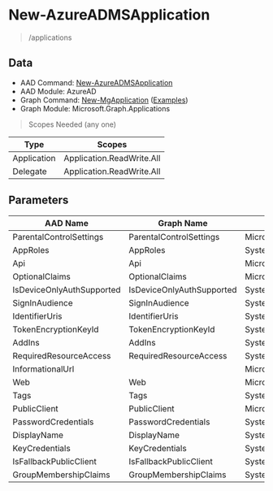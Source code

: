 # New-AzureADMSApplication

> /applications

## Data

+ AAD Command: [New-AzureADMSApplication](https://docs.microsoft.com/en-us/powershell/module/AzureAD/New-AzureADMSApplication)
+ AAD Module: AzureAD
+ Graph Command: [New-MgApplication](https://docs.microsoft.com/en-us/powershell/module/Microsoft.Graph.Applications/New-MgApplication) ([Examples](https://github.com/orgs/msgraph/discussions?discussions_q=New-MgApplication))
+ Graph Module: Microsoft.Graph.Applications

> Scopes Needed (any one)

|Type|Scopes|
|---|---|
|Application|Application.ReadWrite.All|
|Delegate|Application.ReadWrite.All|

## Parameters

|AAD Name|Graph Name|AAD Type|Graph Type|Infos|
|---|---|---|---|---|
|ParentalControlSettings|ParentalControlSettings|Microsoft.Open.MSGraph.Model.ParentalControlSettings|Microsoft.Graph.PowerShell.Models.IMicrosoftGraphParentalControlSettings||
|AppRoles|AppRoles|System.Collections.Generic.List/Microsoft.Open.MSGraph.Model.AppRole|Microsoft.Graph.PowerShell.Models.IMicrosoftGraphAppRole[]||
|Api|Api|Microsoft.Open.MSGraph.Model.ApiApplication|Microsoft.Graph.PowerShell.Models.IMicrosoftGraphApiApplication||
|OptionalClaims|OptionalClaims|Microsoft.Open.MSGraph.Model.OptionalClaims|Microsoft.Graph.PowerShell.Models.IMicrosoftGraphOptionalClaims||
|IsDeviceOnlyAuthSupported|IsDeviceOnlyAuthSupported|System.Nullable/System.Boolean|System.Management.Automation.SwitchParameter||
|SignInAudience|SignInAudience|System.String|System.String||
|IdentifierUris|IdentifierUris|System.Collections.Generic.List/System.String|System.String[]||
|TokenEncryptionKeyId|TokenEncryptionKeyId|System.String|System.String||
|AddIns|AddIns|System.Collections.Generic.List/Microsoft.Open.MSGraph.Model.AddIn|Microsoft.Graph.PowerShell.Models.IMicrosoftGraphAddIn[]||
|RequiredResourceAccess|RequiredResourceAccess|System.Collections.Generic.List/Microsoft.Open.MSGraph.Model.RequiredResourceAccess|Microsoft.Graph.PowerShell.Models.IMicrosoftGraphRequiredResourceAccess[]||
|InformationalUrl||Microsoft.Open.MSGraph.Model.InformationalUrl|||
|Web|Web|Microsoft.Open.MSGraph.Model.WebApplication|Microsoft.Graph.PowerShell.Models.IMicrosoftGraphWebApplication||
|Tags|Tags|System.Collections.Generic.List/System.String|System.String[]||
|PublicClient|PublicClient|Microsoft.Open.MSGraph.Model.PublicClientApplication|Microsoft.Graph.PowerShell.Models.IMicrosoftGraphPublicClientApplication||
|PasswordCredentials|PasswordCredentials|System.Collections.Generic.List/Microsoft.Open.MSGraph.Model.PasswordCredential|Microsoft.Graph.PowerShell.Models.IMicrosoftGraphPasswordCredential[]||
|DisplayName|DisplayName|System.String|System.String||
|KeyCredentials|KeyCredentials|System.Collections.Generic.List/Microsoft.Open.MSGraph.Model.KeyCredential|Microsoft.Graph.PowerShell.Models.IMicrosoftGraphKeyCredential[]||
|IsFallbackPublicClient|IsFallbackPublicClient|System.Nullable/System.Boolean|System.Management.Automation.SwitchParameter||
|GroupMembershipClaims|GroupMembershipClaims|System.String|System.String||

